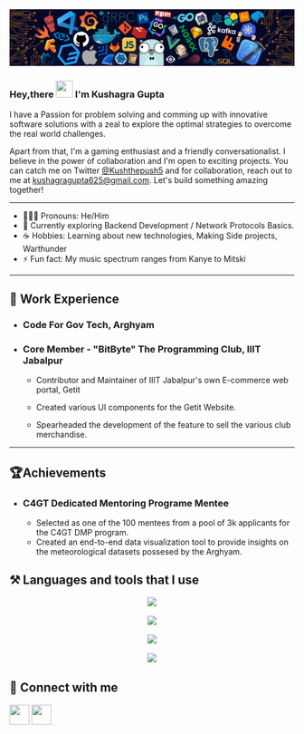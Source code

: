 <img src="https://github.com/Kushdapush/Kushdapush/blob/main/assets/banner.png" />

### Hey,there <img src="https://raw.githubusercontent.com/MartinHeinz/MartinHeinz/master/wave.gif" width="30px" height="30px"> I'm Kushagra Gupta

<!-- Navigating the tech world. I'm a technology enthusiast with a deep passion for solving real-world challenges. My idea of fun? Tackling scary bugs and diving into code, unraveling its mysteries. -->
I have a Passion for problem solving and comming up with innovative software solutions with a zeal to explore the optimal strategies to overcome the real world challenges.

Apart from that, I'm a gaming enthusiast and a friendly conversationalist. I believe in the power of collaboration and I'm open to exciting projects. You can catch me on Twitter [@Kushthepush5](https://twitter.com/Kushthepush5) and for collaboration, reach out to me at kushagragupta625@gmail.com. Let's build something amazing together!

---

- 👨🏻‍💻 Pronouns: He/Him
- 🔭 Currently exploring Backend Development / Network Protocols Basics.
- ☕ Hobbies: Learning about new technologies, Making Side projects, Warthunder
- ⚡ Fun fact: My music spectrum ranges from Kanye to Mitski

---

## 💼 Work Experience

- ### Code For Gov Tech, Arghyam

- ### Core Member - "BitByte" The Programming Club, IIIT Jabalpur

  - Contributor and Maintainer of IIIT Jabalpur's own E-commerce web portal, Getit

  - Created various UI components for the Getit Website.

  - Spearheaded the development of the feature to sell the various club merchandise. 

---

<!-- <div style="display: flex;flex-direction:row"> -->

<!-- <div> -->

## 🏆Achievements

- ### C4GT Dedicated Mentoring Programe Mentee
  - Selected as one of the 100 mentees from a pool of 3k applicants for the C4GT DMP program.
  - Created an end-to-end data visualization tool to provide insights on the meteorological datasets possesed by the Arghyam. 

## ⚒️ Languages and tools that I use

<p align="center">
  <a href="https://skillicons.dev">
    <img src="https://skillicons.dev/icons?i=c,cpp,javascript,typescript,go,postman,vue" />
  </a>
</p>
<p align="center">
  <a href="https://skillicons.dev">
    <img src="https://skillicons.dev/icons?i=mongo,express,react,nodejs,tailwind,next,vite" />
  </a>
</p>
<p align="center">
  <a href="https://skillicons.dev">
    <img src="https://skillicons.dev/icons?i=git,github,gitlab,docker,githubactions,redis,vscode" />
  </a>
</p>
<p align="center">
  <a href="https://skillicons.dev">
    <img src="https://skillicons.dev/icons?i=npm,yarn,pnpm,bash,debian,vercel,cloudflare" />
  </a>
</p>
<!-- </div> -->

<!-- <div> -->

<!-- ## 📊 Profile Stats -->

<!-- <p align="center">
  <img align="center" src="https://github-readme-stats.vercel.app/api?username=Kushdapush&show_icons=true&line_height=30&rank_icon=github&theme=algolia" alt="Kushagra's Github Stats"/>
<br/>
</p > -->

<!-- </div> -->

<!-- </div> -->

<!-- ## ✍🏻 Read My Blogs Here

--- -->

## 🤝 Connect with me

[<img height="35" width="35" src="https://skillicons.dev/icons?i=twitter" />](https://twitter.com/Kushthepush5)
[<img height="35" width="35" src="https://skillicons.dev/icons?i=linkedin" />](https://www.linkedin.com/in/kushagra-gupta-22b73324a)
